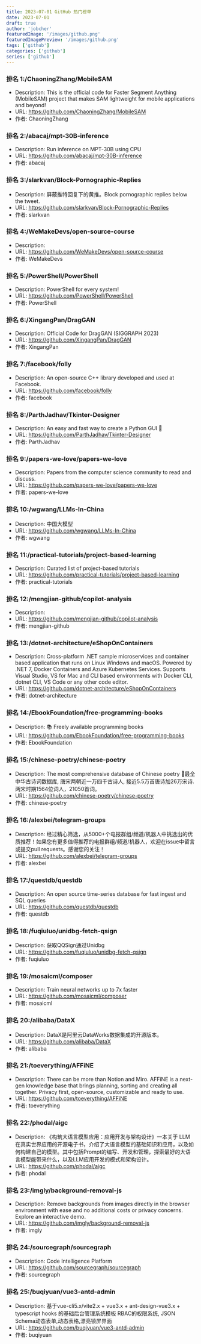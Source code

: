 ```yaml
---
title: 2023-07-01 GitHub 热门榜单
date: 2023-07-01
draft: true
author: 'jobcher'
featuredImage: '/images/github.png'
featuredImagePreview: '/images/github.png'
tags: ['github']
categories: ['github']
series: ['github']
---
```


### 排名 1:/ChaoningZhang/MobileSAM
- Description: This is the official code for Faster Segment Anything (MobileSAM) project that makes SAM lightweight for mobile applications and beyond!
- URL: https://github.com/ChaoningZhang/MobileSAM
- 作者: ChaoningZhang 

### 排名 2:/abacaj/mpt-30B-inference
- Description: Run inference on MPT-30B using CPU
- URL: https://github.com/abacaj/mpt-30B-inference
- 作者: abacaj 

### 排名 3:/slarkvan/Block-Pornographic-Replies
- Description: 屏蔽推特回复下的黄推。Block pornographic replies below the tweet.
- URL: https://github.com/slarkvan/Block-Pornographic-Replies
- 作者: slarkvan 

### 排名 4:/WeMakeDevs/open-source-course
- Description: 
- URL: https://github.com/WeMakeDevs/open-source-course
- 作者: WeMakeDevs 

### 排名 5:/PowerShell/PowerShell
- Description: PowerShell for every system!
- URL: https://github.com/PowerShell/PowerShell
- 作者: PowerShell 

### 排名 6:/XingangPan/DragGAN
- Description: Official Code for DragGAN (SIGGRAPH 2023)
- URL: https://github.com/XingangPan/DragGAN
- 作者: XingangPan 

### 排名 7:/facebook/folly
- Description: An open-source C++ library developed and used at Facebook.
- URL: https://github.com/facebook/folly
- 作者: facebook 

### 排名 8:/ParthJadhav/Tkinter-Designer
- Description: An easy and fast way to create a Python GUI 🐍
- URL: https://github.com/ParthJadhav/Tkinter-Designer
- 作者: ParthJadhav 

### 排名 9:/papers-we-love/papers-we-love
- Description: Papers from the computer science community to read and discuss.
- URL: https://github.com/papers-we-love/papers-we-love
- 作者: papers-we-love 

### 排名 10:/wgwang/LLMs-In-China
- Description: 中国大模型
- URL: https://github.com/wgwang/LLMs-In-China
- 作者: wgwang 

### 排名 11:/practical-tutorials/project-based-learning
- Description: Curated list of project-based tutorials
- URL: https://github.com/practical-tutorials/project-based-learning
- 作者: practical-tutorials 

### 排名 12:/mengjian-github/copilot-analysis
- Description: 
- URL: https://github.com/mengjian-github/copilot-analysis
- 作者: mengjian-github 

### 排名 13:/dotnet-architecture/eShopOnContainers
- Description: Cross-platform .NET sample microservices and container based application that runs on Linux Windows and macOS. Powered by .NET 7, Docker Containers and Azure Kubernetes Services. Supports Visual Studio, VS for Mac and CLI based environments with Docker CLI, dotnet CLI, VS Code or any other code editor.
- URL: https://github.com/dotnet-architecture/eShopOnContainers
- 作者: dotnet-architecture 

### 排名 14:/EbookFoundation/free-programming-books
- Description: 📚 Freely available programming books
- URL: https://github.com/EbookFoundation/free-programming-books
- 作者: EbookFoundation 

### 排名 15:/chinese-poetry/chinese-poetry
- Description: The most comprehensive database of Chinese poetry 🧶最全中华古诗词数据库, 唐宋两朝近一万四千古诗人, 接近5.5万首唐诗加26万宋诗. 两宋时期1564位词人，21050首词。
- URL: https://github.com/chinese-poetry/chinese-poetry
- 作者: chinese-poetry 

### 排名 16:/alexbei/telegram-groups
- Description: 经过精心筛选，从5000+个电报群组/频道/机器人中挑选出的优质推荐！如果您有更多值得推荐的电报群组/频道/机器人，欢迎在issue中留言或提交pull requests。感谢您的关注！
- URL: https://github.com/alexbei/telegram-groups
- 作者: alexbei 

### 排名 17:/questdb/questdb
- Description: An open source time-series database for fast ingest and SQL queries
- URL: https://github.com/questdb/questdb
- 作者: questdb 

### 排名 18:/fuqiuluo/unidbg-fetch-qsign
- Description: 获取QQSign通过Unidbg
- URL: https://github.com/fuqiuluo/unidbg-fetch-qsign
- 作者: fuqiuluo 

### 排名 19:/mosaicml/composer
- Description: Train neural networks up to 7x faster
- URL: https://github.com/mosaicml/composer
- 作者: mosaicml 

### 排名 20:/alibaba/DataX
- Description: DataX是阿里云DataWorks数据集成的开源版本。
- URL: https://github.com/alibaba/DataX
- 作者: alibaba 

### 排名 21:/toeverything/AFFiNE
- Description: There can be more than Notion and Miro. AFFiNE is a next-gen knowledge base that brings planning, sorting and creating all together. Privacy first, open-source, customizable and ready to use.
- URL: https://github.com/toeverything/AFFiNE
- 作者: toeverything 

### 排名 22:/phodal/aigc
- Description: 《构筑大语言模型应用：应用开发与架构设计》一本关于 LLM 在真实世界应用的开源电子书，介绍了大语言模型的基础知识和应用，以及如何构建自己的模型。其中包括Prompt的编写、开发和管理，探索最好的大语言模型能带来什么，以及LLM应用开发的模式和架构设计。
- URL: https://github.com/phodal/aigc
- 作者: phodal 

### 排名 23:/imgly/background-removal-js
- Description: Remove backgrounds from images directly in the browser environment with ease and no additional costs or privacy concerns. Explore an interactive demo.
- URL: https://github.com/imgly/background-removal-js
- 作者: imgly 

### 排名 24:/sourcegraph/sourcegraph
- Description: Code Intelligence Platform
- URL: https://github.com/sourcegraph/sourcegraph
- 作者: sourcegraph 

### 排名 25:/buqiyuan/vue3-antd-admin
- Description: 基于vue-cli5.x/vite2.x + vue3.x + ant-design-vue3.x + typescript hooks 的基础后台管理系统模板 RBAC的权限系统, JSON Schema动态表单,动态表格,漂亮锁屏界面
- URL: https://github.com/buqiyuan/vue3-antd-admin
- 作者: buqiyuan 


